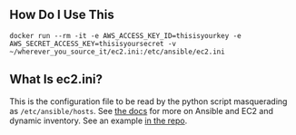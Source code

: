 ## How Do I Use This
`docker run --rm -it -e AWS_ACCESS_KEY_ID=thisisyourkey -e AWS_SECRET_ACCESS_KEY=thisisyoursecret -v ~/wherever_you_source_it/ec2.ini:/etc/ansible/ec2.ini`

## What Is ec2.ini?
This is the configuration file to be read by the python script masquerading as `/etc/ansible/hosts`. See [the docs](http://docs.ansible.com/ansible/intro_dynamic_inventory.html#example-aws-ec2-external-inventory-script) for more on Ansible and EC2 and dynamic inventory. See an example [in the repo](./examples/ec2.ini).
